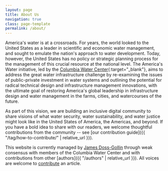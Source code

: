 ```yaml
---
layout: page
title: About Us
navigation: true
class: page-template
permalink: /about/
---
```


America's water is at a crossroads.
For years, the world looked to the United States as a leader in scientific and economic water management, and sought to emulate the nation's approach to water development.
Today, however, the United States has no policy or strategic planning process for the management of this crucial resource at the national level.
The America's Water initiative, led by the [Columbia Water Center](http://water.columbia.edu){:target="_blank"}, aims to address the great water infrastructure challenge by re-examining the issues of public-private investment in water systems and outlining the potential for radical technical design and infrastructure management innovations, with the ultimate goal of restoring America's global leadership in infrastructure design and water management in the farms, cities, and watercourses of the future.

As part of this vision, we are building an inclusive digital community to share visions of what water security, water sustainability, and water justice might look like in the United States of America, the Americas, and beyond.
If you have a bold idea to share with our readers, we welcome thoughtful contributions from the community -- see [our contribution guide]({{ "/tag/how-to-contribute/" | relative_url }}).

This website is currently managed by [James Doss-Gollin](/author/jdossgollin/) through weak consensus with members of the Columbia Water Center and with contributions from other [authors]({{ "/authors" | relative_url }}).
All voices are welcome to [contribute](/tag/how-to-contribute) an article.
